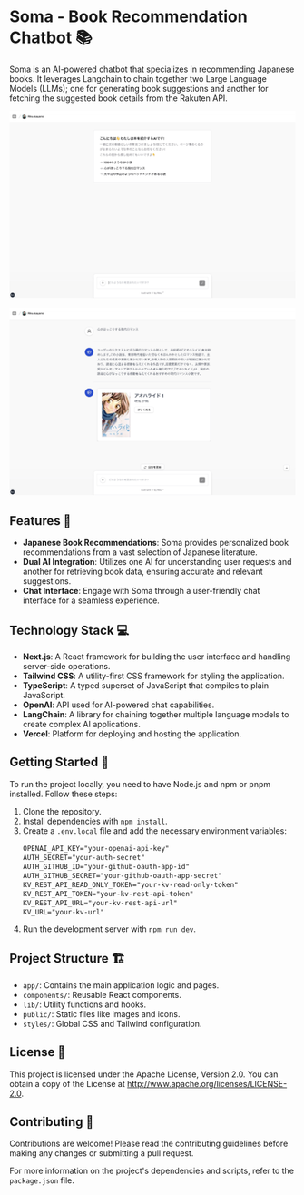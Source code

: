 # Soma - Book Recommendation Chatbot 📚

Soma is an AI-powered chatbot that specializes in recommending Japanese books. It leverages Langchain to chain together two Large Language Models (LLMs); one for generating book suggestions and another for fetching the suggested book details from the Rakuten API.

![Screenshot 1](/assets/top.jpeg)

![Screenshot 2](/assets/book-recommendation.jpeg)

## Features 🌟

- **Japanese Book Recommendations**: Soma provides personalized book recommendations from a vast selection of Japanese literature.
- **Dual AI Integration**: Utilizes one AI for understanding user requests and another for retrieving book data, ensuring accurate and relevant suggestions.
- **Chat Interface**: Engage with Soma through a user-friendly chat interface for a seamless experience.

## Technology Stack 💻

- **Next.js**: A React framework for building the user interface and handling server-side operations.
- **Tailwind CSS**: A utility-first CSS framework for styling the application.
- **TypeScript**: A typed superset of JavaScript that compiles to plain JavaScript.
- **OpenAI**: API used for AI-powered chat capabilities.
- **LangChain**: A library for chaining together multiple language models to create complex AI applications.
- **Vercel**: Platform for deploying and hosting the application.

## Getting Started 🚀

To run the project locally, you need to have Node.js and npm or pnpm installed. Follow these steps:

1. Clone the repository.
2. Install dependencies with `npm install`.
3. Create a `.env.local` file and add the necessary environment variables:
    ```plaintext
    OPENAI_API_KEY="your-openai-api-key"
    AUTH_SECRET="your-auth-secret"
    AUTH_GITHUB_ID="your-github-oauth-app-id"
    AUTH_GITHUB_SECRET="your-github-oauth-app-secret"
    KV_REST_API_READ_ONLY_TOKEN="your-kv-read-only-token"
    KV_REST_API_TOKEN="your-kv-rest-api-token"
    KV_REST_API_URL="your-kv-rest-api-url"
    KV_URL="your-kv-url"
    ```
4. Run the development server with `npm run dev`.

## Project Structure 🏗️

- `app/`: Contains the main application logic and pages.
- `components/`: Reusable React components.
- `lib/`: Utility functions and hooks.
- `public/`: Static files like images and icons.
- `styles/`: Global CSS and Tailwind configuration.

## License 📄

This project is licensed under the Apache License, Version 2.0. You can obtain a copy of the License at http://www.apache.org/licenses/LICENSE-2.0.

## Contributing 🤝

Contributions are welcome! Please read the contributing guidelines before making any changes or submitting a pull request.

For more information on the project's dependencies and scripts, refer to the `package.json` file.
